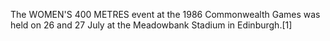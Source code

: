 The WOMEN'S 400 METRES event at the 1986 Commonwealth Games was held on 26 and 27 July at the Meadowbank Stadium in Edinburgh.[1]
